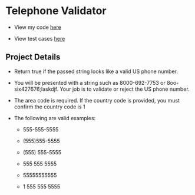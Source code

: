 # Telephone Validator

* View my code [here](/02%20-%20Javascript%20Algorithms%20and%20Data%20Structures/10%20-%20JavaScript%20Algorithms%20and%20Data%20Structures%20Projects/4%20-%20Telephone%20Validator/Telephone%20Validator.js)

* View test cases [here](/02%20-%20Javascript%20Algorithms%20and%20Data%20Structures/10%20-%20JavaScript%20Algorithms%20and%20Data%20Structures%20Projects/4%20-%20Telephone%20Validator/Tests.js)

##  Project Details

* Return true if the passed string looks like a valid US phone number.

* You will be presented with a string such as 8000-692-7753 or 8oo-six427676;laskdjf. Your job is to validate or reject the US phone number. 

* The area code is required. If the country code is provided, you must confirm the country code is 1

* The following are valid examples:

    - 555-555-5555

    - (555)555-5555

    - (555) 555-5555

    - 555 555 5555

    - 55555555555

    - 1 555 555 5555